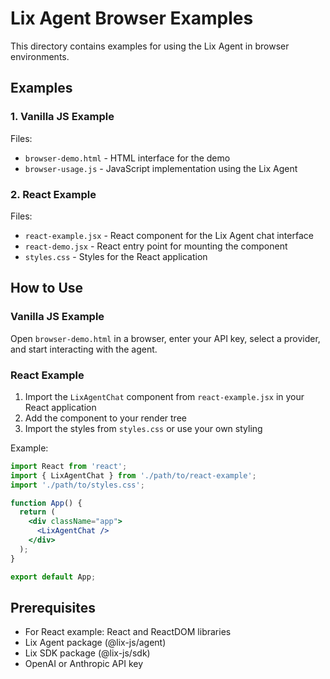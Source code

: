 # Lix Agent Browser Examples

This directory contains examples for using the Lix Agent in browser environments.

## Examples

### 1. Vanilla JS Example

Files:
- `browser-demo.html` - HTML interface for the demo
- `browser-usage.js` - JavaScript implementation using the Lix Agent

### 2. React Example

Files:
- `react-example.jsx` - React component for the Lix Agent chat interface
- `react-demo.jsx` - React entry point for mounting the component
- `styles.css` - Styles for the React application

## How to Use

### Vanilla JS Example
Open `browser-demo.html` in a browser, enter your API key, select a provider, and start interacting with the agent.

### React Example
1. Import the `LixAgentChat` component from `react-example.jsx` in your React application
2. Add the component to your render tree
3. Import the styles from `styles.css` or use your own styling

Example:
```jsx
import React from 'react';
import { LixAgentChat } from './path/to/react-example';
import './path/to/styles.css';

function App() {
  return (
    <div className="app">
      <LixAgentChat />
    </div>
  );
}

export default App;
```

## Prerequisites

- For React example: React and ReactDOM libraries
- Lix Agent package (@lix-js/agent)
- Lix SDK package (@lix-js/sdk)
- OpenAI or Anthropic API key